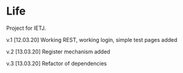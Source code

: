 # Life
Project for IETJ. 

v.1 [12.03.20] Working REST, working login, simple test pages added

v.2 [13.03.20] Register mechanism added

v.3 [13.03.20] Refactor of dependencies
